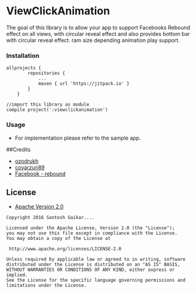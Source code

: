 # ViewClickAnimation


The goal of this library is to allow your app to support Facebooks Rebound effect on all views, with circular reveal effect and also provides bottom bar with circular reveal effect.
ram size depending animation play support.


### Installation

```
allprojects {
		repositories {
			...
			maven { url 'https://jitpack.io' }
		}
	}

//import this library as module
compile project(':viewclickanimation')
```

### Usage

* For implementation please refer to the sample app.

##Credits

 * [ozodrukh](https://github.com/ozodrukh/CircularReveal)
 * [coyarzun89](https://github.com/coyarzun89/FabTransitionActivity)
 * [Facebook - rebound](https://github.com/facebook/rebound)
 
 
 ## License

* [Apache Version 2.0](http://www.apache.org/licenses/LICENSE-2.0.html)

```
Copyright 2016 Santosh Gaikar....

Licensed under the Apache License, Version 2.0 (the "License");
you may not use this file except in compliance with the License.
You may obtain a copy of the License at

 http://www.apache.org/licenses/LICENSE-2.0

Unless required by applicable law or agreed to in writing, software
distributed under the License is distributed on an "AS IS" BASIS,
WITHOUT WARRANTIES OR CONDITIONS OF ANY KIND, either express or implied.
See the License for the specific language governing permissions and
limitations under the License.
